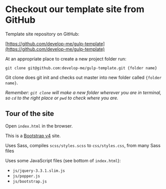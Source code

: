 # Checkout our template site from GitHub

Template site repository on GitHub:

[https://github.com/develop-me/gulp-template](https://github.com/develop-me/gulp-template)

At an appropriate place to create a new project folder run:

`git clone git@github.com:develop-me/gulp-template.git {folder name}`

Git clone does git init and checks out master into new folder called `{folder name}`.

*Remember: `git clone` will make a new folder wherever you are in terminal, so `cd` to the right place or `pwd` to check where you are.*

## Tour of the site

Open `index.html` in the browser.

This is a [Bootstrap v4](https://getbootstrap.com/docs/4.3/examples/) site.

Uses Sass, compiles `scss/styles.scss` to `css/styles.css`, from many Sass files

Uses some JavaScript files (see bottom of `index.html`):
- `js/jquery-3.3.1.slim.js`
- `js/popper.js`
- `js/bootstrap.js`
